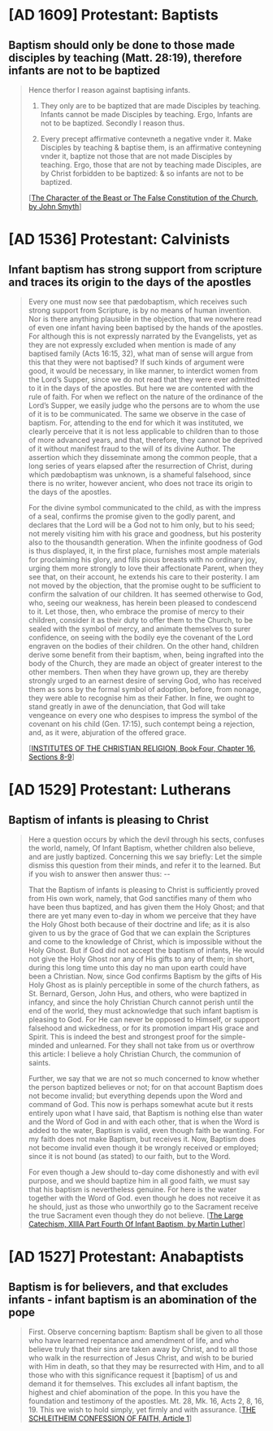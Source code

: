 

<h1>[AD 1609] Protestant: Baptists</h1>
<h2>Baptism should only be done to those made disciples by teaching (Matt. 28:19), therefore infants are not to be baptized</h2>

<blockquote>
Hence therfor I reason against baptising infants.

1. They only are to be baptized that are made Disciples by teaching.
Infants cannot be made Disciples by teaching.
Ergo, Infants are not to be baptized. Secondly I reason thus.

2. Every precept affirmative contevneth a negative vnder it.
Make Disciples by teaching & baptise them, is an affirmative conteyning vnder it, baptize not those that are not made Disciples by teaching.
Ergo, those that are not by teaching made Disciples, are by Christ forbidden to be baptized: & so infants are not to be baptized.

[<a href='https://quod.lib.umich.edu/e/eebo2/A12552.0001.001/1:4.14?rgn=div2;view=fulltext' target='_blank'>The Character of the Beast or The False Constitution of the Church, by John Smyth</a>]
</blockquote>




<h1>[AD 1536] Protestant: Calvinists</h1>
<h2>Infant baptism has strong support from scripture and traces its origin to the days of the apostles</h2>

<blockquote>
Every one must now see that pædobaptism, which receives such strong support from Scripture, is by no means of human invention. Nor is there anything plausible in the objection, that we nowhere read of even one infant having been baptised by the hands of the apostles. For although this is not expressly narrated by the Evangelists, yet as they are not expressly excluded when mention is made of any baptised family (Acts 16:15, 32), what man of sense will argue from this that they were not baptised? If such kinds of argument were good, it would be necessary, in like manner, to interdict women from the Lord’s Supper, since we do not read that they were ever admitted to it in the days of the apostles. But here we are contented with the rule of faith. For when we reflect on the nature of the ordinance of the Lord’s Supper, we easily judge who the persons are to whom the use of it is to be communicated. The same we observe in the case of baptism. For, attending to the end for which it was instituted, we clearly perceive that it is not less applicable to children than to those of more advanced years, and that, therefore, they cannot be deprived of it without manifest fraud to the will of its divine Author. The assertion which they disseminate among the common people, that a long series of years elapsed after the resurrection of Christ, during which pædobaptism was unknown, is a shameful falsehood, since there is no writer, however ancient, who does not trace its origin to the days of the apostles.

For the divine symbol communicated to the child, as with the impress of a seal, confirms the promise given to the godly parent, and declares that the Lord will be a God not to him only, but to his seed; not merely visiting him with his grace and goodness, but his posterity also to the thousandth generation. When the infinite goodness of God is thus displayed, it, in the first place, furnishes most ample materials for proclaiming his glory, and fills pious breasts with no ordinary joy, urging them more strongly to love their affectionate Parent, when they see that, on their account, he extends his care to their posterity. I am not moved by the objection, that the promise ought to be sufficient to confirm the salvation of our children. It has seemed otherwise to God, who, seeing our weakness, has herein been pleased to condescend to it. Let those, then, who embrace the promise of mercy to their children, consider it as their duty to offer them to the Church, to be sealed with the symbol of mercy, and animate themselves to surer confidence, on seeing with the bodily eye the covenant of the Lord engraven on the bodies of their children. On the other hand, children derive some benefit from their baptism, when, being ingrafted into the body of the Church, they are made an object of greater interest to the other members. Then when they have grown up, they are thereby strongly urged to an earnest desire of serving God, who has received them as sons by the formal symbol of adoption, before, from nonage, they were able to recognise him as their Father. In fine, we ought to stand greatly in awe of the denunciation, that God will take vengeance on every one who despises to impress the symbol of the covenant on his child (Gen. 17:15), such contempt being a rejection, and, as it were, abjuration of the offered grace.

[<a href='https://www.ccel.org/ccel/calvin/institutes.vi.xvii.html' target='_blank'>INSTITUTES OF THE CHRISTIAN RELIGION, Book Four, Chapter 16, Sections 8-9</a>]
</blockquote>



<h1>[AD 1529] Protestant: Lutherans</h1>
<h2>Baptism of infants is pleasing to Christ</h2>

<blockquote>
Here a question occurs by which the devil through his sects, confuses the world, namely, Of Infant Baptism, whether children also believe, and are justly baptized. Concerning this we say briefly: Let the simple dismiss this question from their minds, and refer it to the learned. But if you wish to answer then answer thus: --

That the Baptism of infants is pleasing to Christ is sufficiently proved from His own work, namely, that God sanctifies many of them who have been thus baptized, and has given them the Holy Ghost; and that there are yet many even to-day in whom we perceive that they have the Holy Ghost both because of their doctrine and life; as it is also given to us by the grace of God that we can explain the Scriptures and come to the knowledge of Christ, which is impossible without the Holy Ghost. But if God did not accept the baptism of infants, He would not give the Holy Ghost nor any of His gifts to any of them; in short, during this long time unto this day no man upon earth could have been a Christian. Now, since God confirms Baptism by the gifts of His Holy Ghost as is plainly perceptible in some of the church fathers, as St. Bernard, Gerson, John Hus, and others, who were baptized in infancy, and since the holy Christian Church cannot perish until the end of the world, they must acknowledge that such infant baptism is pleasing to God. For He can never be opposed to Himself, or support falsehood and wickedness, or for its promotion impart His grace and Spirit. This is indeed the best and strongest proof for the simple-minded and unlearned. For they shall not take from us or overthrow this article: I believe a holy Christian Church, the communion of saints.

Further, we say that we are not so much concerned to know whether the person baptized believes or not; for on that account Baptism does not become invalid; but everything depends upon the Word and command of God. This now is perhaps somewhat acute but it rests entirely upon what I have said, that Baptism is nothing else than water and the Word of God in and with each other, that is when the Word is added to the water, Baptism is valid, even though faith be wanting. For my faith does not make Baptism, but receives it. Now, Baptism does not become invalid even though it be wrongly received or employed; since it is not bound (as stated) to our faith, but to the Word.

For even though a Jew should to-day come dishonestly and with evil purpose, and we should baptize him in all good faith, we must say that his baptism is nevertheless genuine. For here is the water together with the Word of God. even though he does not receive it as he should, just as those who unworthily go to the Sacrament receive the true Sacrament even though they do not believe.
[<a href='https://www.projectwittenberg.org/pub/resources/text/wittenberg/luther/catechism/web/cat-13a.html' target='_blank'>The Large Catechism, XIIIA Part Fourth Of Infant Baptism, by Martin Luther</a>]
</blockquote>




<h1>[AD 1527] Protestant: Anabaptists</h1>
<h2>Baptism is for believers, and that excludes infants - infant baptism is an abomination of the pope</h2>

<blockquote>
First. Observe concerning baptism: Baptism shall be given to all those who have learned repentance and amendment of life, and who believe truly that their sins are taken away by Christ, and to all those who walk in the resurrection of Jesus Christ, and wish to be buried with Him in death, so that they may be resurrected with Him, and to all those who with this significance request it [baptism] of us and demand it for themselves. This excludes all infant baptism, the highest and chief abomination of the pope. In this you have the foundation and testimony of the apostles. Mt. 28, Mk. 16, Acts 2, 8, 16, 19. This we wish to hold simply, yet firmly and with assurance. [<a href='https://courses.washington.edu/hist112/SCHLEITHEIM%20CONFESSION%20OF%20FAITH.htm' target='_blank'>THE SCHLEITHEIM CONFESSION OF FAITH, Article 1</a>]
</blockquote>


